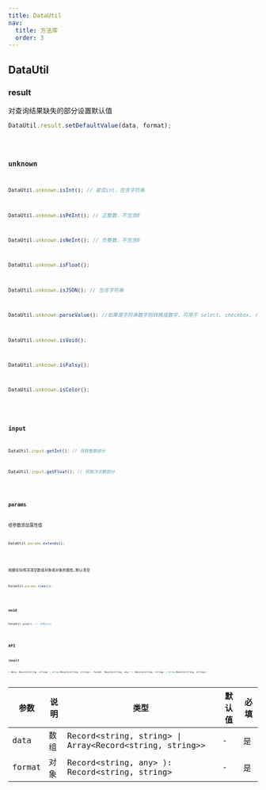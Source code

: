 ```yaml
---
title: DataUtil
nav:
  title: 方法库
  order: 3
---
```


## DataUtil

### result
对查询结果缺失的部分设置默认值
```jsx | pure
DataUtil.result.setDefaultValue(data, format);
```
<code src="../examples/data/result-use" />

### unknown

```jsx | pure
DataUtil.unknown.isInt(); // 是否int，包含字符串
```
```jsx | pure
DataUtil.unknown.isPeInt(); // 正整数，不包含0
```
```jsx | pure
DataUtil.unknown.isNeInt(); // 负整数，不包含0
```
```jsx | pure
DataUtil.unknown.isFloat();
```
```jsx | pure
DataUtil.unknown.isJSON(); // 包含字符串
```
```jsx | pure
DataUtil.unknown.parseValue(); //如果是字符串数字则转换成数字，可用于 select, checkbox, radio等转格式
```
```jsx | pure
DataUtil.unknown.isVoid();
```
```jsx | pure
DataUtil.unknown.isFalsy();
```
```jsx | pure
DataUtil.unknown.isColor();
```
<code src="../examples/data/unknown-use" />

### input

```jsx | pure
DataUtil.input.getInt(); // 获取整数部分
```
```jsx | pure
DataUtil.input.getFloat(); // 获取浮点数部分
```
<code src="../examples/data/input-use" />

### params
给参数添加属性值
```jsx | pure
DataUtil.params.extends();
```
<code src="../examples/data/params-extends-use" />

根据实际情况清空数组对象或对象的属性,默认清空
```jsx | pure
DataUtil.params.clear();
```
<code src="../examples/data/params-clear-use" />

### uuid

```jsx | pure
DataUtil.uuid(); // 获取uuid
```
<code src="../examples/data/uuid-use" />


## API 

### result

```jsx | pure
( data: Record<string, string> | Array<Record<string, string>>, format: Record<string, any> ): Record<string, string> | Array<Record<string, string>> 
```
| 参数   | 说明 | 类型                                          | 默认值                        | 必填 |
| ------ | ---- | --------------------------------------------- | ----------------------------- | ---- |
| data   | 数组 | Record<string, string>                        \| Array<Record<string, string>> | -    | 是   
| format | 对象 | Record<string, any> ): Record<string, string> | -                             | 是   |
